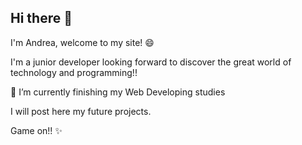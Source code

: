 ## Hi there 👋

I'm Andrea, welcome to my site! 😄

I'm a junior developer looking forward to discover the great world of technology and programming!! 

🌱 I’m currently finishing my Web Developing studies

I will post here my future projects.

Game on!! ✨
